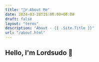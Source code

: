 ```yaml
---
title: "🙋‍♂️ About Me"
date: 2024-03-28T15:00:00+00:00
draft: false
layout: "terms"
description: "About - {{ .Site.Title }}"
url: "/about.html"
---
```


## Hello, I'm Lordsudo 👋



